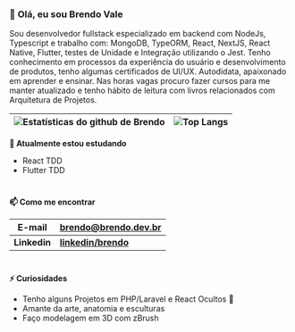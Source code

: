 ### 👋 **Olá, eu sou Brendo Vale**
Sou desenvolvedor fullstack especializado em backend com NodeJs, Typescript e trabalho com: MongoDB, TypeORM, React, NextJS, React Native, Flutter, testes de Unidade e Integração utilizando o Jest. Tenho conhecimento em processos da experiência do usuário e desenvolvimento de produtos, tenho algumas certificados de UI/UX. Autodidata, apaixonado em aprender e ensinar. Nas horas vagas procuro fazer cursos para me manter atualizado e tenho hábito de leitura com livros relacionados com Arquitetura de Projetos.

| ![Estatísticas do github de Brendo](https://github-readme-stats.vercel.app/api?username=bvaledev&show_icons=true&include_all_commits=true&locale=pt-br)  | ![Top Langs](https://github-readme-stats.vercel.app/api/top-langs/?username=bvaledev&hide=javascript&layout=compact&locale=pt-br) |
| ------- | -------------------- |

**🌱 Atualmente estou estudando**
- React TDD
- Flutter TDD
#
**📫 Como me encontrar**

| **E-mail**  | **<brendo@brendo.dev.br>** |
| ------- | -------------------- |
| **Linkedin**  | **[linkedin/brendo](https://www.linkedin.com/in/brendomkt/)** |


#
**⚡ Curiosidades**

- Tenho alguns Projetos em PHP/Laravel e React Ocultos 🤔
- Amante da arte, anatomia e esculturas
- Faço modelagem em 3D com zBrush

<!--
**bvaledev/bvaledev** is a ✨ _special_ ✨ repository because its `README.md` (this file) appears on your GitHub profile.

Here are some ideas to get you started:

- 🔭 I’m currently working on ...
- 🌱 I’m currently learning ...
- 👯 I’m looking to collaborate on ...
- 🤔 I’m looking for help with ...
- 💬 Ask me about ...
- 📫 How to reach me: ...
- 😄 Pronouns: ...
- ⚡ Fun fact: ...
-->
